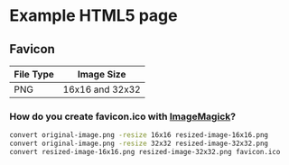 # Example HTML5 page
## Favicon
| File Type |  Image Size |
| ---- | ---- |
| PNG | 16x16 and 32x32 |
### How do you create favicon.ico with [ImageMagick](http://imagemagick.org/)?
```sh
convert original-image.png -resize 16x16 resized-image-16x16.png
convert original-image.png -resize 32x32 resized-image-32x32.png
convert resized-image-16x16.png resized-image-32x32.png favicon.ico 
```

